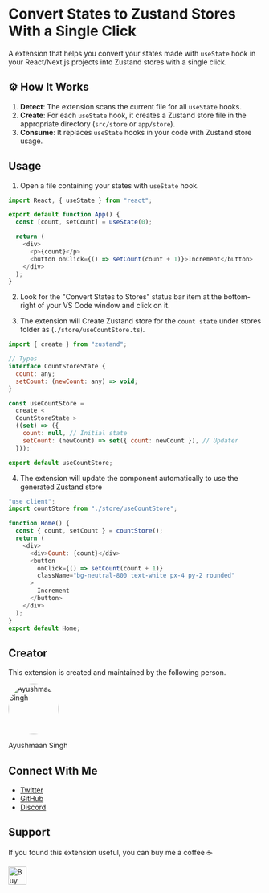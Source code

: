 # Convert States to Zustand Stores With a Single Click

A extension that helps you convert your states made with `useState` hook in your React/Next.js projects into Zustand stores with a single click.

## ⚙️ How It Works

1. **Detect**: The extension scans the current file for all `useState` hooks.
2. **Create**: For each `useState` hook, it creates a Zustand store file in the appropriate directory (`src/store` or `app/store`).
3. **Consume**: It replaces `useState` hooks in your code with Zustand store usage.

## Usage

1. Open a file containing your states with `useState` hook.

```javascript
import React, { useState } from "react";

export default function App() {
  const [count, setCount] = useState(0);

  return (
    <div>
      <p>{count}</p>
      <button onClick={() => setCount(count + 1)}>Increment</button>
    </div>
  );
}
```

2. Look for the "Convert States to Stores" status bar item at the bottom-right of your VS Code window and click on it.

3. The extension will Create Zustand store for the `count state` under stores folder as (`./store/useCountStore.ts`).

```javascript
import { create } from "zustand";

// Types
interface CountStoreState {
  count: any;
  setCount: (newCount: any) => void;
}

const useCountStore =
  create <
  CountStoreState >
  ((set) => ({
    count: null, // Initial state
    setCount: (newCount) => set({ count: newCount }), // Updater
  }));

export default useCountStore;
```

4. The extension will update the component automatically to use the generated Zustand store

```javascript
"use client";
import countStore from "./store/useCountStore";

function Home() {
  const { count, setCount } = countStore();
  return (
    <div>
      <div>Count: {count}</div>
      <button
        onClick={() => setCount(count + 1)}
        className="bg-neutral-800 text-white px-4 py-2 rounded"
      >
        Increment
      </button>
    </div>
  );
}
export default Home;
```

## Creator

This extension is created and maintained by the following person.

<img src="https://i.ibb.co/SBH4G8V/Avatar.jpg" alt="Ayushmaan Singh" width="100" height="100" style="border-radius: 50%;">

Ayushmaan Singh

## Connect With Me

- [Twitter](https://twitter.com/ayushmxxn)
- [GitHub](https://github.com/ayushmxxn)
- [Discord](https://discord.com/invite/kzk6uWey3g)

## Support

If you found this extension useful, you can buy me a coffee ☕️

<a href="https://ko-fi.com/ayushmxxn" target="_blank">
    <a href='https://ko-fi.com/H2H6WCASE' target='_blank'><img height='36' style='border:0px;height:36px;' src='https://storage.ko-fi.com/cdn/kofi1.png?v=6' border='0' alt='Buy Me a Coffee at ko-fi.com' /></a>
</a>
